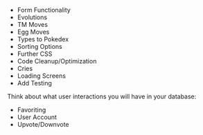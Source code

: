 - Form Functionality
- Evolutions
- TM Moves
- Egg Moves
- Types to Pokedex
- Sorting Options
- Further CSS
- Code Cleanup/Optimization
- Cries
- Loading Screens
- Add Testing

Think about what user interactions you will have in your database:
 - Favoriting
 - User Account
 - Upvote/Downvote
